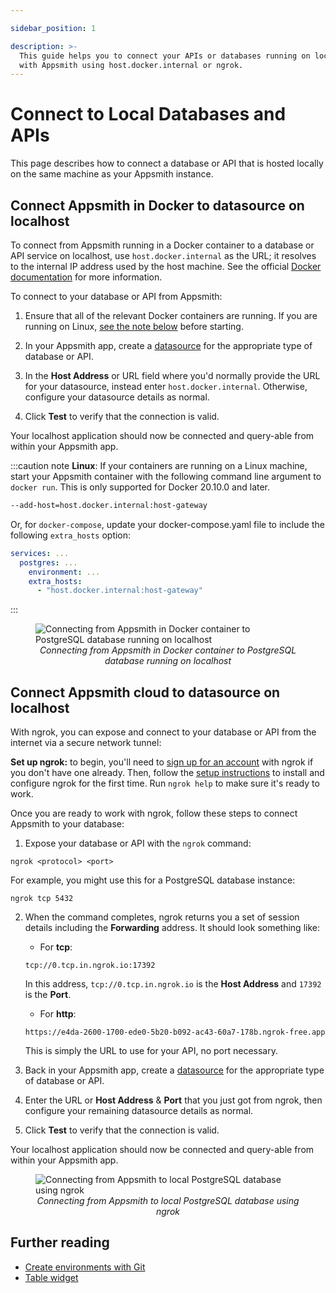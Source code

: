 ```yaml
---

sidebar_position: 1

description: >-
  This guide helps you to connect your APIs or databases running on localhost
  with Appsmith using host.docker.internal or ngrok.
---
```


# Connect to Local Databases and APIs

This page describes how to connect a database or API that is hosted locally on the same machine as your Appsmith instance.

## Connect Appsmith in Docker to datasource on localhost

To connect from Appsmith running in a Docker container to a database or API service on localhost, use `host.docker.internal` as the URL; it resolves to the internal IP address used by the host machine. See the official [Docker documentation](https://docs.docker.com/desktop/networking/#i-want-to-connect-from-a-container-to-a-service-on-the-host) for more information.

<VideoEmbed host="youtube" videoId="4XlgsVekzhI" title="Connecting from Appsmith in cloud to local PostgreSQL database using ngrok" caption="Connecting from Appsmith in cloud to local PostgreSQL database using ngrok"/>

To connect to your database or API from Appsmith:

1. Ensure that all of the relevant Docker containers are running. If you are running on Linux, [see the note below](#linux-note) before starting. 

2. In your Appsmith app, create a [datasource](/core-concepts/connecting-to-data-sources) for the appropriate type of database or API.

3. In the **Host Address** or URL field where you'd normally provide the URL for your datasource, instead enter `host.docker.internal`. Otherwise, configure your datasource details as normal.

4. Click **Test** to verify that the connection is valid.

<!-- anchor placed here to accommodate docs page header bar -->
<a name="linux-note"></a>

Your localhost application should now be connected and query-able from within your Appsmith app.


:::caution note
**Linux**: If your containers are running on a Linux machine, start your Appsmith container with the following command line argument to `docker run`. This is only supported for Docker 20.10.0 and later.

```bash
--add-host=host.docker.internal:host-gateway
```

Or, for `docker-compose`, update your docker-compose.yaml file to include the following `extra_hosts` option:

```yml
services: ...
  postgres: ...
    environment: ...
    extra_hosts:
      - "host.docker.internal:host-gateway"
```
:::

<figure>
  <img src="/img/local_db_config.png" style={{width: "100%", height: "auto"}} alt="Connecting from Appsmith in Docker container to PostgreSQL database running on localhost" />
  <figcaption align="center"><i>Connecting from Appsmith in Docker container to PostgreSQL database running on localhost</i></figcaption>
</figure>

## Connect Appsmith cloud to datasource on localhost

With ngrok, you can expose and connect to your database or API from the internet via a secure network tunnel:

<VideoEmbed host="youtube" videoId="IUX2rXmS17E" title="Connect to localhost using ngrok" caption="Connect to localhost using ngrok"/>

**Set up ngrok:** to begin, you'll need to [sign up for an account](https://dashboard.ngrok.com/signup) with ngrok if you don't have one already. Then, follow the [setup instructions](https://dashboard.ngrok.com/get-started/setup) to install and configure ngrok for the first time. Run `ngrok help` to make sure it's ready to work.

Once you are ready to work with ngrok, follow these steps to connect Appsmith to your database:

1. Expose your database or API with the ```ngrok``` command:
  ```
  ngrok <protocol> <port>
  ```
  For example, you might use this for a PostgreSQL database instance:
  ```
  ngrok tcp 5432
  ```

2. When the command completes, ngrok returns you a set of session details including the **Forwarding** address. It should look something like:
    * For **tcp**:
    ```
    tcp://0.tcp.in.ngrok.io:17392
    ```
    In this address, `tcp://0.tcp.in.ngrok.io` is the **Host Address** and `17392` is the **Port**.

    * For **http**:
    ```
    https://e4da-2600-1700-ede0-5b20-b092-ac43-60a7-178b.ngrok-free.app
    ```
    This is simply the URL to use for your API, no port necessary.

3. Back in your Appsmith app, create a [datasource](/core-concepts/connecting-to-data-sources) for the appropriate type of database or API.

4. Enter the URL or **Host Address** & **Port** that you just got from ngrok, then configure your remaining datasource details as normal.

5. Click **Test** to verify that the connection is valid.

Your localhost application should now be connected and query-able from within your Appsmith app.

<figure>
  <img src="/img/ngrok-config-example.png" style={{width: "100%", height: "auto"}} alt="Connecting from Appsmith to local PostgreSQL database using ngrok" />
  <figcaption align="center"><i>Connecting from Appsmith to local PostgreSQL database using ngrok</i></figcaption>
</figure>


## Further reading

* [Create environments with Git](/advanced-concepts/version-control-with-git/environments-with-git)
* [Table widget](/reference/widgets/table)